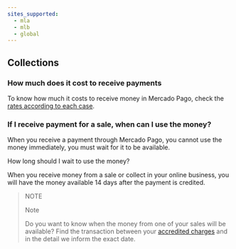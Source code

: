 ```yaml
---
sites_supported:
  - mla
  - mlb
  - global
---
```


## Collections

### How much does it cost to receive payments

To know how much it costs to receive money in Mercado Pago, check the [rates according to each case](https://www.mercadopago.com.ar/ayuda/comision-recibir-pagos_220).

### If I receive payment for a sale, when can I use the money?

When you receive a payment through Mercado Pago, you cannot use the money immediately, you must wait for it to be available.

How long should I wait to use the money?

When you receive money from a sale or collect in your online business, you will have the money available 14 days after the payment is credited.


> NOTE
>
> Note
>
> Do you want to know when the money from one of your sales will be available? Find the transaction between your [accredited charges](http://www.mercadopago.com.ar/ayuda/payments) and in the detail we inform the exact date.
